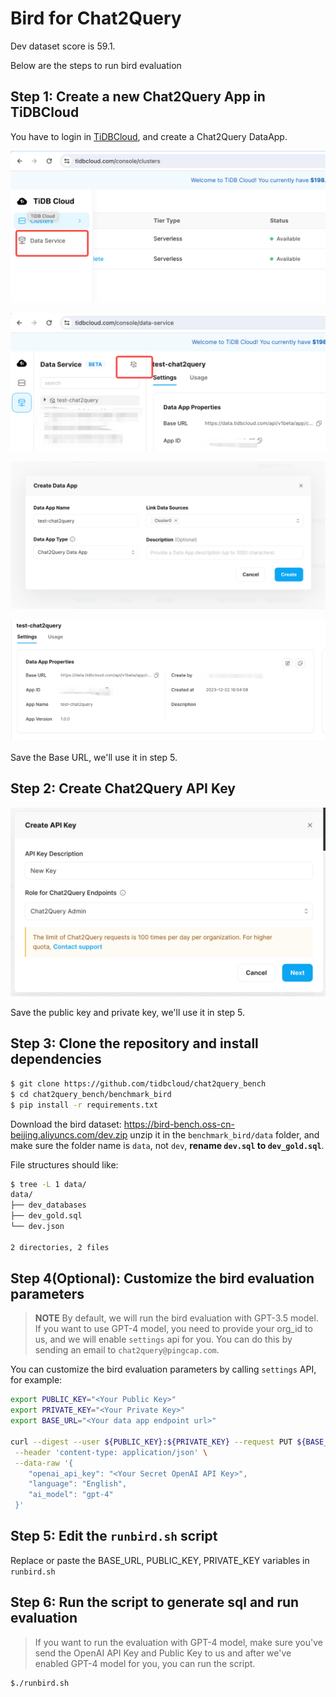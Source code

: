 # Bird for Chat2Query

Dev dataset score is 59.1.

Below are the steps to run bird evaluation

## Step 1: Create a new Chat2Query App in TiDBCloud

You have to login in [TiDBCloud](https://tidbcloud.com), and create a Chat2Query DataApp.

![Create Chat2Query App Step 1](./images/create_chat2query_app_step1.png)

![Create Chat2Query App Step 2](./images/create_chat2query_app_step2.png)

![Create Chat2Query App Step 3](./images/create_chat2query_app_step3.png)

![Chat2Query Base URL](./images/chat2query_base_url.png)

Save the Base URL, we'll use it in step 5.

## Step 2: Create Chat2Query API Key

![Create Admin API Key](./images/chat2query_create_api_key.png)

Save the public key and private key, we'll use it in step 5.

## Step 3: Clone the repository and install dependencies

```bash
$ git clone https://github.com/tidbcloud/chat2query_bench
$ cd chat2query_bench/benchmark_bird
$ pip install -r requirements.txt
```

Download the bird dataset: https://bird-bench.oss-cn-beijing.aliyuncs.com/dev.zip
unzip it in the `benchmark_bird/data` folder, and make sure the folder name is `data`, not `dev`,
**rename `dev.sql` to `dev_gold.sql`**.

File structures should like:

```bash
$ tree -L 1 data/
data/
├── dev_databases
├── dev_gold.sql
└── dev.json

2 directories, 2 files
```

## Step 4(Optional): Customize the bird evaluation parameters

> **NOTE** By default, we will run the bird evaluation with GPT-3.5 model. If you want to use GPT-4 model,
> you need to provide your org_id to us, and we will enable `settings` api for you. You can do this by
> sending an email to `chat2query@pingcap.com`.

You can customize the bird evaluation parameters by calling `settings` API, for example:

```bash
export PUBLIC_KEY="<Your Public Key>"
export PRIVATE_KEY="<Your Private Key>"
export BASE_URL="<Your data app endpoint url>"

curl --digest --user ${PUBLIC_KEY}:${PRIVATE_KEY} --request PUT ${BASE_URL}\
 --header 'content-type: application/json' \
 --data-raw '{
    "openai_api_key": "<Your Secret OpenAI API Key>",
    "language": "English",
    "ai_model": "gpt-4"
 }'
```

## Step 5: Edit the `runbird.sh` script

Replace or paste the BASE_URL, PUBLIC_KEY, PRIVATE_KEY variables in `runbird.sh`

## Step 6: Run the script to generate sql and run evaluation

> If you want to run the evaluation with GPT-4 model, make sure you've send the OpenAI API Key and Public Key to us and
> after we've enabled GPT-4 model for you, you can run the script.

```bash
$./runbird.sh
```
